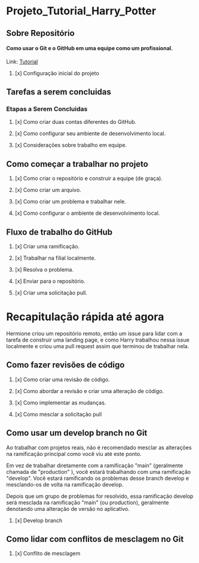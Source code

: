 # Projeto_Tutorial_Harry_Potter

## Sobre Repositório

#### Como usar o Git e o GitHub em uma equipe como um profissional.

Link: [Tutorial](https://www.freecodecamp.org/news/how-to-use-git-and-github-in-a-team-like-a-pro/)

1. [x] Configuração inicial do projeto

## Tarefas a serem concluidas

### Etapas a Serem Concluidas

1. [x] Como criar duas contas diferentes do GitHub.

2. [x] Como configurar seu ambiente de desenvolvimento local.

3. [x] Considerações sobre trabalho em equipe.

## Como começar a trabalhar no projeto

1. [x] Como criar o repositório e construir a equipe (de graça).

2. [x] Como criar um arquivo.

3. [x] Como criar um problema e trabalhar nele.

4. [x] Como configurar o ambiente de desenvolvimento local.

## Fluxo de trabalho do GitHub

1. [x] Criar uma ramificação.

2. [x] Trabalhar na filial localmente.

3. [x] Resolva o problema.

4. [x] Enviar para o repositório.

5. [x] Criar uma solicitação pull.


# Recapitulação rápida até agora

Hermione criou um repositório remoto,
então um issue para lidar com a tarefa de construir
uma landing page, e como Harry trabalhou nessa issue
localmente e criou uma pull request assim que terminou de trabalhar nela.


## Como fazer revisões de código

1. [x] Como criar uma revisão de código.

2. [x] Como abordar a revisão e criar uma alteração de código.

3. [x] Como implementar as mudanças.

4. [x] Como mesclar a solicitação pull

## Como usar um develop branch no Git

Ao trabalhar com projetos reais,
não é recomendado mesclar as alterações
na ramificação principal como você viu até este ponto.

Em vez de trabalhar diretamente com a ramificação "main" (geralmente chamada de "production" ), você estará trabalhando com uma ramificação "develop". Você estará ramificando os problemas desse branch develop e mesclando-os de volta na ramificação develop.

Depois que um grupo de problemas for resolvido, essa ramificação develop será mesclada na ramificação "main" (ou production), geralmente denotando uma alteração de versão no aplicativo.

1. [x] Develop branch

## Como lidar com conflitos de mesclagem no Git

1. [x] Conflito de mesclagem
